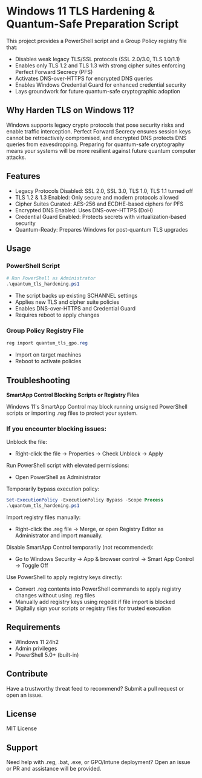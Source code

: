 # Windows 11 TLS Hardening & Quantum-Safe Preparation Script

This project provides a PowerShell script and a Group Policy registry file that:

- Disables weak legacy TLS/SSL protocols (SSL 2.0/3.0, TLS 1.0/1.1)
- Enables only TLS 1.2 and TLS 1.3 with strong cipher suites enforcing Perfect Forward Secrecy (PFS)
- Activates DNS-over-HTTPS for encrypted DNS queries
- Enables Windows Credential Guard for enhanced credential security
- Lays groundwork for future quantum-safe cryptographic adoption

## Why Harden TLS on Windows 11?

Windows supports legacy crypto protocols that pose security risks and enable traffic interception. Perfect Forward Secrecy ensures session keys cannot be retroactively compromised, and encrypted DNS protects DNS queries from eavesdropping. Preparing for quantum-safe cryptography means your systems will be more resilient against future quantum computer attacks.

## Features

- Legacy Protocols Disabled: SSL 2.0, SSL 3.0, TLS 1.0, TLS 1.1 turned off
- TLS 1.2 & 1.3 Enabled: Only secure and modern protocols allowed
- Cipher Suites Curated: AES-256 and ECDHE-based ciphers for PFS
- Encrypted DNS Enabled: Uses DNS-over-HTTPS (DoH)
- Credential Guard Enabled: Protects secrets with virtualization-based security
- Quantum-Ready: Prepares Windows for post-quantum TLS upgrades

## Usage

### PowerShell Script

```powershell
# Run PowerShell as Administrator
.\quantum_tls_hardening.ps1
```

- The script backs up existing SCHANNEL settings
- Applies new TLS and cipher suite policies
- Enables DNS-over-HTTPS and Credential Guard
- Requires reboot to apply changes

### Group Policy Registry File

```powershell
reg import quantum_tls_gpo.reg
```

- Import on target machines
- Reboot to activate policies

## Troubleshooting

**SmartApp Control Blocking Scripts or Registry Files**

Windows 11's SmartApp Control may block running unsigned PowerShell scripts or importing .reg files to protect your system.

### If you encounter blocking issues:

Unblock the file:

- Right-click the file → Properties → Check Unblock → Apply

Run PowerShell script with elevated permissions:

- Open PowerShell as Administrator

Temporarily bypass execution policy:

```powershell
Set-ExecutionPolicy -ExecutionPolicy Bypass -Scope Process
.\quantum_tls_hardening.ps1
```

Import registry files manually:

- Right-click the .reg file → Merge, or open Registry Editor as Administrator and import manually.

Disable SmartApp Control temporarily (not recommended):

- Go to Windows Security → App & browser control → Smart App Control → Toggle Off

Use PowerShell to apply registry keys directly:

- Convert .reg contents into PowerShell commands to apply registry changes without using .reg files
- Manually add registry keys using regedit if file import is blocked
- Digitally sign your scripts or registry files for trusted execution

## Requirements

- Windows 11 24h2
- Admin privileges
- PowerShell 5.0+ (built-in)

## Contribute

Have a trustworthy threat feed to recommend? Submit a pull request or open an issue.

## License

MIT License

## Support

Need help with .reg, .bat, .exe, or GPO/Intune deployment? Open an issue or PR and assistance will be provided.
